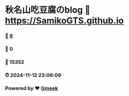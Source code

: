 # 秋名山吃豆腐のblog :link: https://SamikoGTS.github.io 
### :page_facing_up: [8](https://SamikoGTS.github.io/tag.html) 
### :speech_balloon: 0 
### :hibiscus: 15352 
### :alarm_clock: 2024-11-12 23:06:09 
### Powered by :heart: [Gmeek](https://github.com/Meekdai/Gmeek)
